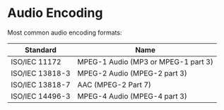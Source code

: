 # Audio Encoding

Most common audio encoding formats:

| Standard | Name |
| --- | --- |
| ISO/IEC 11172 | MPEG-1 Audio (MP3 or MPEG-1 part 3) |
| ISO/IEC 13818-3 | MPEG-2 Audio (MPEG-2 part 3) |
| ISO/IEC 13818-7 | AAC (MPEG-2 Part 7) |
| ISO/IEC 14496-3 | MPEG-4 Audio (MPEG-4 part 3) |
